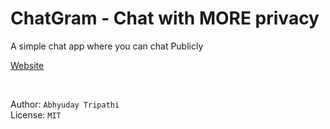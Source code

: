 # ChatGram - Chat with MORE privacy

A simple chat app where you can chat Publicly

[Website](https://chatgram-io.web.app)

<br>

Author: `Abhyuday Tripathi`
<br>
License: `MIT`
